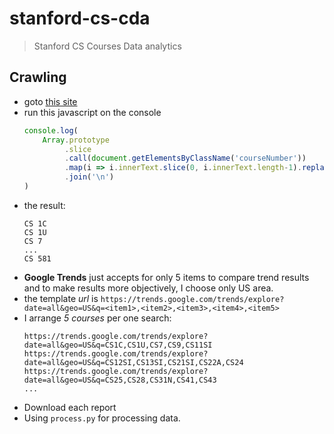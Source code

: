 # stanford-cs-cda
> Stanford CS Courses Data analytics

## Crawling

- goto [this site](https://explorecourses.stanford.edu/print?q=CS+&descriptions=on&academicYear=&catalog=&page=0&filter-coursestatus-Active=on&collapse=&catalog=)
- run this javascript on the console
  ```js
  console.log(
      Array.prototype
           .slice
           .call(document.getElementsByClassName('courseNumber'))
           .map(i => i.innerText.slice(0, i.innerText.length-1).replaceAll(' ',''))
           .join('\n')
  )
  ```
- the result:
  ```
  CS 1C
  CS 1U
  CS 7
  ...
  CS 581
  ```
- **Google Trends** just accepts for only 5 items to compare trend results and to make results more objectively, I choose only US area.
- the template *url* is `https://trends.google.com/trends/explore?date=all&geo=US&q=<item1>,<item2>,<item3>,<item4>,<item5>`
- I arrange *5 courses* per one search:
  ```
  https://trends.google.com/trends/explore?date=all&geo=US&q=CS1C,CS1U,CS7,CS9,CS11SI
  https://trends.google.com/trends/explore?date=all&geo=US&q=CS12SI,CS13SI,CS21SI,CS22A,CS24
  https://trends.google.com/trends/explore?date=all&geo=US&q=CS25,CS28,CS31N,CS41,CS43
  ...
  ```
- Download each report
- Using `process.py` for processing data.
